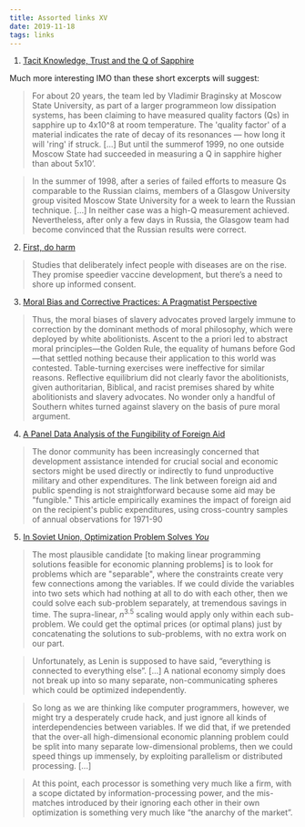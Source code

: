 ```yaml
---
title: Assorted links XV
date: 2019-11-18
tags: links
---
```


1. [Tacit Knowledge, Trust and the Q of Sapphire](https://www.gwern.net/docs/philo/2001-collins.pdf)

Much more interesting IMO than these short excerpts will suggest:

> For about 20 years, the team led by Vladimir Braginsky at Moscow State University, as part of a larger programmeon low dissipation systems, has been claiming to have measured quality factors (Qs) in sapphire up to 4x10^8 at room temperature. The 'quality factor' of a material indicates the rate of decay of its resonances — how long it will 'ring' if struck. [...] But until the summerof 1999, no one outside Moscow State had succeeded in measuring a Q in sapphire higher than about 5x10’.

> In the summer of 1998, after a series of failed efforts to measure Qs comparable to the Russian claims, members of a Glasgow University group visited Moscow State University for a week to learn the Russian technique. [...] In neither case was a high-Q measurement achieved. Nevertheless, after only a few days in Russia, the Glasgow team had become convinced that the Russian results were correct. 

2. [First, do harm](https://www.knowablemagazine.org/article/health-disease/2019/human-challenge-trials)

> Studies that deliberately infect people with diseases are on the rise. They promise speedier vaccine development, but there’s a need to shore up informed consent.

3. [Moral Bias and Corrective Practices: A Pragmatist Perspective](https://www.academia.edu/19622919/Moral_Bias_and_Corrective_Practices)

> Thus, the moral biases of slavery advocates proved largely immune to correction by the dominant methods of moral philosophy, which were deployed by white abolitionists. Ascent to the a priori led to abstract moral principles—the Golden Rule, the equality of humans before God—that settled nothing because their application to this world was contested. Table-turning exercises were ineffective for similar reasons. Reflective equilibrium did not clearly favor the abolitionists, given authoritarian, Biblical, and racist premises shared by white abolitionists and slavery advocates. No wonder only a handful of Southern whites turned against slavery on the basis of pure moral argument.

4. [A Panel Data Analysis of the Fungibility of Foreign Aid](http://documents.worldbank.org/curated/en/514331468149391238/pdf/772610JRN0WBER0Box0377301B00PUBLIC0.pdf)

> The donor community has been increasingly concerned that development assistance intended for crucial social and economic sectors might be used directly or indirectly to fund unproductive military and other expenditures. The link between foreign aid and public spending is not straightforward because some aid may be "fungible." This article empirically examines the impact of foreign aid on the recipient's public expenditures, using cross-country samples of annual observations for 1971-90

5. [In Soviet Union, Optimization Problem Solves _You_](http://crookedtimber.org/2012/05/30/in-soviet-union-optimization-problem-solves-you/)

> The most plausible candidate [to making linear programming solutions feasible for economic planning problems] is to look for problems which are "separable", where the constraints create very few connections among the variables. If we could divide the variables into two sets which had nothing at all to do with each other, then we could solve each sub-problem separately, at tremendous savings in time. The supra-linear, $n^{3.5}$ scaling would apply only within each sub-problem. We could get the optimal prices (or optimal plans) just by concatenating the solutions to sub-problems, with no extra work on our part.

> Unfortunately, as Lenin is supposed to have said, “everything is connected to everything else”. [...] A national economy simply does not break up into so many separate, non-communicating spheres which could be optimized independently.

> So long as we are thinking like computer programmers, however, we might try a desperately crude hack, and just ignore all kinds of interdependencies between variables. If we did that, if we pretended that the over-all high-dimensional economic planning problem could be split into many separate low-dimensional problems, then we could speed things up immensely, by exploiting parallelism or distributed processing.  [...]

> At this point, each processor is something very much like a firm, with a scope dictated by information-processing power, and the mis-matches introduced by their ignoring each other in their own optimization is something very much like “the anarchy of the market”.

<!--more-->
